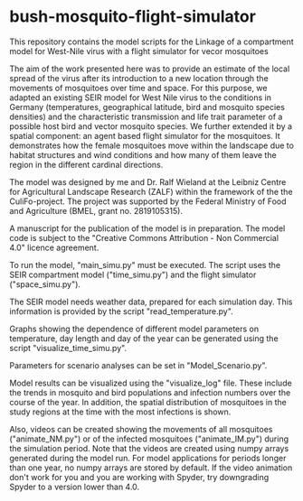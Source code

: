 # bush-mosquito-flight-simulator
This repository contains the model scripts for the Linkage of a compartment model for West-Nile virus with a flight simulator for vecor mosquitoes

The aim of the work presented here was to provide an estimate of the local spread of the virus after its introduction to a new location through the movements of mosquitoes over time and space. For this purpose, we adapted an existing SEIR model for West Nile virus to the conditions in Germany (temperatures, geographical latitude, bird and mosquito species densities) and the characteristic transmission and life trait parameter of a possible host bird and vector mosquito species. We further extended it by a spatial component: an agent based flight simulator for the mosquitoes. It demonstrates how the female mosquitoes move within the landscape due to habitat structures and wind conditions and how many of them leave the region in the different cardinal directions.

The model was designed by me and Dr. Ralf Wieland at the Leibniz Centre for Agricultural Landscape Research (ZALF) within the framework of the the CuliFo-project. The project was supported by the Federal Ministry of Food and Agriculture (BMEL, grant no. 2819105315).

A manuscript for the publication of the model is in preparation. The model code is subject to the "Creative Commons Attribution - Non Commercial 4.0" licence agreement.

To run the model, "main_simu.py" must be executed. The script uses the SEIR compartment model ("time_simu.py") and the flight simulator ("space_simu.py"). 

The SEIR model needs weather data, prepared for each simulation day. This information is provided by the script "read_temperature.py". 

Graphs showing the dependence of different model parameters on temperature, day length and day of the year can be generated using the script "visualize_time_simu.py".

Parameters for scenario analyses can be set in "Model_Scenario.py". 

Model results can be visualized using the "visualize_log" file. These include the trends in mosquito and bird populations and infection numbers over the course of the year. In addition, the spatial distribution of mosquitoes in the study regions at the time with the most infections is shown. 

Also, videos can be created showing the movements of all mosquitoes ("animate_NM.py") or of the infected mosquitoes ("animate_IM.py") during the simulation period. Note that the videos are created using numpy arrays generated during the model run. For model applications for periods longer than one year, no numpy arrays are stored by default. If the video animation don't work for you and you are working with Spyder, try downgrading Spyder to a version lower than 4.0.
